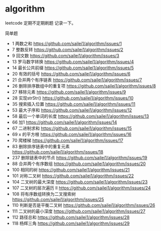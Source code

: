 # algorithm
leetcode
 定期不定期刷题   记录一下。

简单题
* 1 两数之和 https://github.com/sailei1/algorithm/issues/1
* 7 整数反转 https://github.com/sailei1/algorithm/issues/2
* 9 回文数  https://github.com/sailei1/algorithm/issues/3
* 13 罗马数字转换 https://github.com/sailei1/algorithm/issues/4
* 14 最长公共前缀 https://github.com/sailei1/algorithm/issues/5
* 20 有效的括号 https://github.com/sailei1/algorithm/issues/6
* 21 合并两个有序链表 https://github.com/sailei1/algorithm/issues/7
* 26 删除排序数组中的重复项 https://github.com/sailei1/algorithm/issues/8
* 27 移除元素  https://github.com/sailei1/algorithm/issues/9
* 28 实现strStr() https://github.com/sailei1/algorithm/issues/10
* 35 搜索插入位置  https://github.com/sailei1/algorithm/issues/11
* 53 最大子序和   https://github.com/sailei1/algorithm/issues/12
* 58 最后一个单词的长度 https://github.com/sailei1/algorithm/issues/13
* 66 加1   https://github.com/sailei1/algorithm/issues/14
* 67 二进制求和  https://github.com/sailei1/algorithm/issues/15
* 69 x 的平方根   https://github.com/sailei1/algorithm/issues/16
* 70 爬楼梯       https://github.com/sailei1/algorithm/issues/17
* 83 删除排序链表中的重复元素 https://github.com/sailei1/algorithm/issues/18
* 237 删除链表中的节点 https://github.com/sailei1/algorithm/issues/19
* 88  合并两个有序数组 https://github.com/sailei1/algorithm/issues/20
* 100 相同的树 https://github.com/sailei1/algorithm/issues/21
* 101 对称二叉树 https://github.com/sailei1/algorithm/issues/22
* 104 二叉树的最大深度 https://github.com/sailei1/algorithm/issues/23
* 107 二叉树的层次遍历 II https://github.com/sailei1/algorithm/issues/24
* 108 将有序数组转换为二叉搜索树 https://github.com/sailei1/algorithm/issues/25
* 110 判断是否是平衡二叉树 https://github.com/sailei1/algorithm/issues/26
* 111 二叉树的最小深度 https://github.com/sailei1/algorithm/issues/27
* 112 路径总和 https://github.com/sailei1/algorithm/issues/28
* 118 杨辉三角 https://github.com/sailei1/algorithm/issues/29